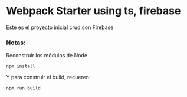 # Webpack Starter using ts, firebase

Este es el proyecto inicial crud con Firebase

### Notas:
Reconstruir los módulos de Node
```
npm install
```

Y para construir el build, recueren:
```
npm run build
```
